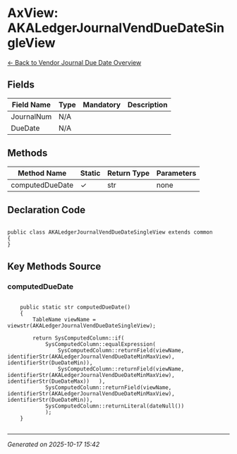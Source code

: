 # AxView: AKALedgerJournalVendDueDateSingleView

[← Back to Vendor Journal Due Date Overview](../README.md)

## Fields

| Field Name | Type | Mandatory | Description |
|------------|------|-----------|-------------|
| JournalNum | N/A |  |  |
| DueDate | N/A |  |  |

## Methods

| Method Name | Static | Return Type | Parameters |
|-------------|--------|-------------|------------|
| computedDueDate | ✓ | str | none |

## Declaration Code

```xpp

public class AKALedgerJournalVendDueDateSingleView extends common
{
}

```

## Key Methods Source

### computedDueDate

```xpp

    public static str computedDueDate()
    {
        TableName viewName = viewstr(AKALedgerJournalVendDueDateSingleView);

        return SysComputedColumn::if(
            SysComputedColumn::equalExpression(
                SysComputedColumn::returnField(viewName, identifierStr(AKALedgerJournalVendDueDateMinMaxView), identifierStr(DueDateMin)),
                SysComputedColumn::returnField(viewName, identifierStr(AKALedgerJournalVendDueDateMinMaxView), identifierStr(DueDateMax))	),
            SysComputedColumn::returnField(viewName, identifierStr(AKALedgerJournalVendDueDateMinMaxView), identifierStr(DueDateMin)),
            SysComputedColumn::returnLiteral(dateNull())
            );            
    }


```

---

*Generated on 2025-10-17 15:42*
